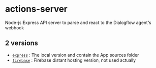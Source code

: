 
# actions-server

Node-js Express API server to parse and react to the Dialogflow agent's webhook

## 2 versions

  - [`express`](express/README.md) : The local version and contain the App sources folder
  - [`firebase`](firebase/README.md) : Firebase distant hosting version, not used actually

